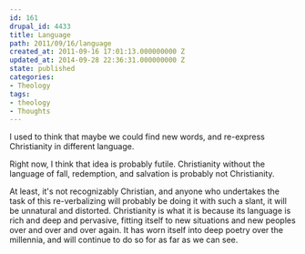 ```yaml
---
id: 161
drupal_id: 4433
title: Language
path: 2011/09/16/language
created_at: 2011-09-16 17:01:13.000000000 Z
updated_at: 2014-09-28 22:36:31.000000000 Z
state: published
categories:
- Theology
tags:
- theology
- Thoughts
---
```

I used to think that maybe we could find new words, and re-express Christianity in different language.

Right now, I think that idea is probably futile. Christianity without the language of fall, redemption, and salvation is probably not Christianity. 

At least, it's not recognizably Christian, and anyone who undertakes the task of this re-verbalizing will probably be doing it with such a slant, it will be unnatural and distorted. Christianity is what it is because its language is rich and deep and pervasive, fitting itself to new situations and new peoples over and over and over again. It has worn itself into deep poetry over the millennia, and will continue to do so for as far as we can see.
